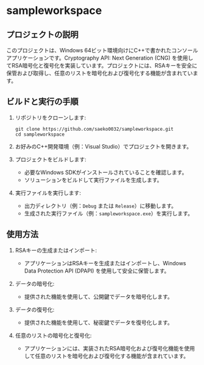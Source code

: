 # sampleworkspace

## プロジェクトの説明

このプロジェクトは、Windows 64ビット環境向けにC++で書かれたコンソールアプリケーションです。Cryptography API: Next Generation (CNG) を使用してRSA暗号化と復号化を実装しています。プロジェクトには、RSAキーを安全に保管および取得し、任意のリストを暗号化および復号化する機能が含まれています。

## ビルドと実行の手順

1. リポジトリをクローンします:
   ```
   git clone https://github.com/saeko0032/sampleworkspace.git
   cd sampleworkspace
   ```

2. お好みのC++開発環境（例：Visual Studio）でプロジェクトを開きます。

3. プロジェクトをビルドします:
   - 必要なWindows SDKがインストールされていることを確認します。
   - ソリューションをビルドして実行ファイルを生成します。

4. 実行ファイルを実行します:
   - 出力ディレクトリ（例：`Debug` または `Release`）に移動します。
   - 生成された実行ファイル（例：`sampleworkspace.exe`）を実行します。

## 使用方法

1. RSAキーの生成またはインポート:
   - アプリケーションはRSAキーを生成またはインポートし、Windows Data Protection API (DPAPI) を使用して安全に保管します。

2. データの暗号化:
   - 提供された機能を使用して、公開鍵でデータを暗号化します。

3. データの復号化:
   - 提供された機能を使用して、秘密鍵でデータを復号化します。

4. 任意のリストの暗号化と復号化:
   - アプリケーションには、実装されたRSA暗号化および復号化機能を使用して任意のリストを暗号化および復号化する機能が含まれています。
